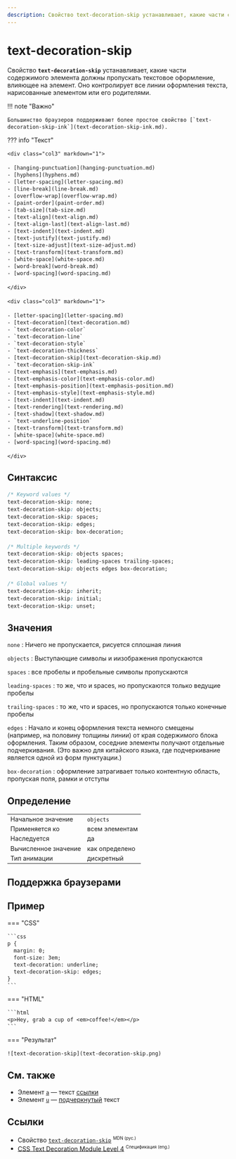 ```yaml
---
description: Свойство text-decoration-skip устанавливает, какие части содержимого элемента должны пропускать текстовое оформление, влияющее на элемент
---
```


# text-decoration-skip

Свойство **`text-decoration-skip`** устанавливает, какие части содержимого элемента должны пропускать текстовое оформление, влияющее на элемент. Оно контролирует все линии оформления текста, нарисованные элементом или его родителями.

!!! note "Важно"

    Большинство браузеров поддерживают более простое свойство [`text-decoration-skip-ink`](text-decoration-skip-ink.md).

??? info "Текст"

    <div class="col3" markdown="1">

    - [hanging-punctuation](hanging-punctuation.md)
    - [hyphens](hyphens.md)
    - [letter-spacing](letter-spacing.md)
    - [line-break](line-break.md)
    - [overflow-wrap](overflow-wrap.md)
    - [paint-order](paint-order.md)
    - [tab-size](tab-size.md)
    - [text-align](text-align.md)
    - [text-align-last](text-align-last.md)
    - [text-indent](text-indent.md)
    - [text-justify](text-justify.md)
    - [text-size-adjust](text-size-adjust.md)
    - [text-transform](text-transform.md)
    - [white-space](white-space.md)
    - [word-break](word-break.md)
    - [word-spacing](word-spacing.md)

    </div>

    <div class="col3" markdown="1">

    - [letter-spacing](letter-spacing.md)
    - [text-decoration](text-decoration.md)
    - `text-decoration-color`
    - `text-decoration-line`
    - `text-decoration-style`
    - `text-decoration-thickness`
    - [text-decoration-skip](text-decoration-skip.md)
    - `text-decoration-skip-ink`
    - [text-emphasis](text-emphasis.md)
    - [text-emphasis-color](text-emphasis-color.md)
    - [text-emphasis-position](text-emphasis-position.md)
    - [text-emphasis-style](text-emphasis-style.md)
    - [text-indent](text-indent.md)
    - [text-rendering](text-rendering.md)
    - [text-shadow](text-shadow.md)
    - `text-underline-position`
    - [text-transform](text-transform.md)
    - [white-space](white-space.md)
    - [word-spacing](word-spacing.md)

    </div>

## Синтаксис

```css
/* Keyword values */
text-decoration-skip: none;
text-decoration-skip: objects;
text-decoration-skip: spaces;
text-decoration-skip: edges;
text-decoration-skip: box-decoration;

/* Multiple keywords */
text-decoration-skip: objects spaces;
text-decoration-skip: leading-spaces trailing-spaces;
text-decoration-skip: objects edges box-decoration;

/* Global values */
text-decoration-skip: inherit;
text-decoration-skip: initial;
text-decoration-skip: unset;
```

## Значения

`none`
: Ничего не пропускается, рисуется сплошная линия

`objects`
: Выступающие символы и иизображения пропускаются

`spaces`
: все пробелы и пробельные символы пропускаются

`leading-spaces`
: то же, что и spaces, но пропускаются только ведущие пробелы

`trailing-spaces`
: то же, что и spaces, но пропускаются только конечные пробелы

`edges`
: Начало и конец оформления текста немного смещены (например, на половину толщины линии) от края содержимого блока оформления. Таким образом, соседние элементы получают отдельные подчеркивания. (Это важно для китайского языка, где подчеркивание является одной из форм пунктуации.)

`box-decoration`
: оформление затрагивает только контентную область, пропуская поля, рамки и отступы

## Определение

|                      |                |
| -------------------- | -------------- |
| Начальное значение   | `objects`      |
| Применяется ко       | всем элементам |
| Наследуется          | да             |
| Вычисленное значение | как определено |
| Тип анимации         | дискретный     |

## Поддержка браузерами

<p class="ciu_embed" data-feature="mdn-css__properties__text-decoration-skip" data-periods="future_1,current,past_1,past_2" data-accessible-colours="false"></p>

## Пример

=== "CSS"

    ```css
    p {
      margin: 0;
      font-size: 3em;
      text-decoration: underline;
      text-decoration-skip: edges;
    }
    ```

=== "HTML"

    ```html
    <p>Hey, grab a cup of <em>coffee!</em></p>
    ```

=== "Результат"

    ![text-decoration-skip](text-decoration-skip.png)

## См. также

- Элемент [`a`](/html/a/) — текст <a href="#">ссылки</a>
- Элемент [`u`](/html/u/) — <u>подчеркнутый</u> текст

## Ссылки

- Свойство [`text-decoration-skip`](https://developer.mozilla.org/ru/docs/Web/CSS/text-decoration-skip) <sup><small>MDN (рус.)</small></sup>
- [CSS Text Decoration Module Level 4](https://drafts.csswg.org/css-text-decor-4/#text-decoration-skipping) <sup><small>Спецификация (eng.)</small></sup>
